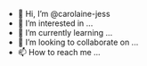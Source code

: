 - 👋 Hi, I’m @carolaine-jess
- 👀 I’m interested in ...
- 🌱 I’m currently learning ...
- 💞️ I’m looking to collaborate on ...
- 📫 How to reach me ...

<!---
carolaine-jess/carolaine-jess is a ✨ special ✨ repository because its `README.md` (this file) appears on your GitHub profile.
You can click the Preview link to take a look at your changes.
--->
